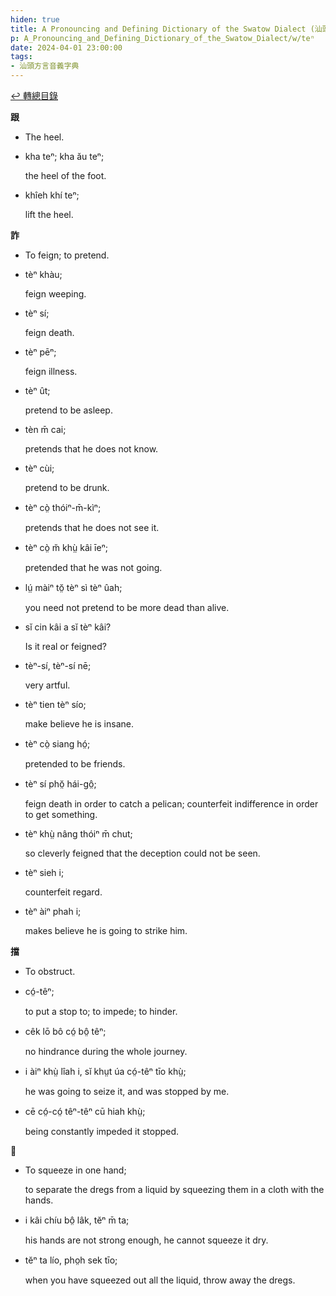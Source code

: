```yaml
---
hiden: true
title: A Pronouncing and Defining Dictionary of the Swatow Dialect (汕頭方言音義字典) / teⁿ
p: A_Pronouncing_and_Defining_Dictionary_of_the_Swatow_Dialect/w/teⁿ
date: 2024-04-01 23:00:00
tags: 
- 汕頭方言音義字典
---
```


[↩️ 轉總目錄](/A_Pronouncing_and_Defining_Dictionary_of_the_Swatow_Dialect)


**跟**
- The heel.

- kha teⁿ; kha ău teⁿ;

  the heel of the foot.

- khîeh khí teⁿ;

  lift the heel.

**詐**
- To feign; to pretend.

- tèⁿ khàu;

  feign weeping.

- tèⁿ sí;

  feign death.

- tèⁿ pēⁿ;

  feign illness.

- tèⁿ ût;

  pretend to be asleep.

- tèn m̄ cai;

  pretends that he does not know.

- tèⁿ cùi;

  pretend to be drunk.

- tèⁿ cò̤ thóiⁿ-m̄-kìⁿ;

  pretends that he does not see it.

- tèⁿ cò̤ m̆ khṳ̀ kâi īeⁿ;

  pretended that he was not going.

- lṳ́ màiⁿ tŏ̤ tèⁿ sì tèⁿ ûah;

  you need not pretend to be more dead than alive.

- sĭ cin kâi a sĭ tèⁿ kâi?

  Is it real or feigned?

- tèⁿ-sí, tèⁿ-sí nē;

  very artful.

- tèⁿ tien tèⁿ sío;

  make believe he is insane.

- tèⁿ cò̤ siang hó̤;

  pretended to be friends.

- tèⁿ sí phŏ̤ hái-gô̤;

  feign death in order to catch a pelican; counterfeit indifference in order to get something.

- tèⁿ khṳ̀ nâng thóiⁿ m̄ chut;

  so cleverly feigned that the deception could not be seen.

- tèⁿ sieh i;

  counterfeit regard.

- tèⁿ àiⁿ phah i;

  makes believe he is going to strike him.

**擋**
- To obstruct.

- có̤-têⁿ;

  to put a stop to; to impede; to hinder.

- cêk lō bô có̤ bô̤ têⁿ;

  no hindrance during the whole journey.

- i àiⁿ khṳ̀ lîah i, sĭ khṳt úa có̤-têⁿ tīo khṳ̀;

  he was going to seize it, and was stopped by me.

- cē có̤-có̤ têⁿ-têⁿ cū hiah khṳ̀;

  being constantly impeded it stopped.

**𢯰**

- To squeeze in one hand;

  to separate the dregs from a liquid by squeezing them in a cloth with the hands.

- i kâi chíu bô̤ lâk, tĕⁿ m̄ ta;

  his hands are not strong enough, he cannot squeeze it dry.

- tĕⁿ ta lío, pho̤h sek tīo;

  when you have squeezed out all the liquid, throw away the dregs.